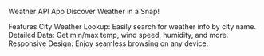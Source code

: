 Weather API App
Discover Weather in a Snap!

Features
City Weather Lookup: Easily search for weather info by city name.
Detailed Data: Get min/max temp, wind speed, humidity, and more.
Responsive Design: Enjoy seamless browsing on any device.
